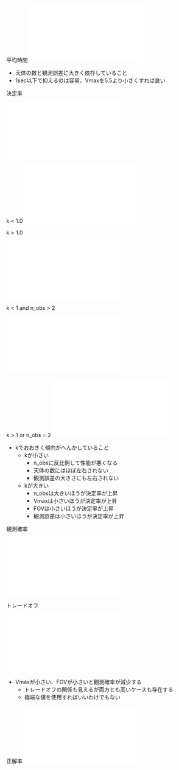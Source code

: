 

平均時間 ![time_mean.pdf](img/all/time_mean.pdf) 

- 天体の数と観測誤差に大きく依存していること
- 1sec以下で抑えるのは容易、Vmaxを5.5より小さくすれば良い



決定率

![determined_prob.pdf](img/ksplit/determined_prob.pdf)

 k < 1.0![determined_prob.pdf](img/k<1.0/determined_prob.pdf) 

k > 1.0

![determined_prob.pdf](img/k>1.0/determined_prob.pdf) 

k < 1 and n_obs > 2

![determined_prob.pdf](img/k<1andn_obs>2/determined_prob.pdf) 

k > 1 or n_obs = 2 ![determined_prob.pdf](img/k>1orn_obs=2/determined_prob.pdf) 

- kでおおきく傾向がへんかしていること
  - kが小さい
    - n_obsに反比例して性能が悪くなる
    - 天体の数にはほぼ左右されない
    - 観測誤差の大きさにも左右されない
  - kが大きい
    - n_obsは大きいほうが決定率が上昇
    - Vmaxは小さいほうが決定率が上昇
    - FOVは小さいほうが決定率が上昇
    - 観測誤差は小さいほうが決定率が上昇



観測確率

 ![obs_prob.pdf](img/k>1orn_obs=2/obs_prob.pdf) 

トレードオフ

![determined_prob.pdf](img/k>1orn_obs=2/determined_prob_obs_prob.pdf)

- Vmaxが小さい、FOVが小さいと観測確率が減少する
  - トレードオフの関係も見えるが両方とも高いケースも存在する
  - 極端な値を使用すればいいわけでもない





 正解率![correct_prob_on_determined.pdf](img/all/correct_prob_on_determined.pdf) 







 
